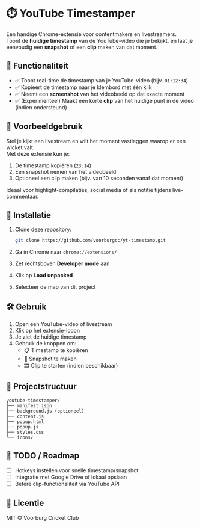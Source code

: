 # ⏱️ YouTube Timestamper

Een handige Chrome-extensie voor contentmakers en livestreamers.  
Toont de **huidige timestamp** van de YouTube-video die je bekijkt, en laat je eenvoudig een **snapshot** of een **clip** maken van dat moment.

## 🎯 Functionaliteit

- ✅ Toont real-time de timestamp van je YouTube-video (bijv. `01:12:34`)
- ✅ Kopieert de timestamp naar je klembord met één klik
- ✅ Neemt een **screenshot** van het videobeeld op dat exacte moment
- ✅ (Experimenteel) Maakt een korte **clip** van het huidige punt in de video (indien ondersteund)

## 🧪 Voorbeeldgebruik

Stel je kijkt een livestream en wilt het moment vastleggen waarop er een wicket valt.  
Met deze extensie kun je:

1. De timestamp kopiëren (`23:14`)
2. Een snapshot nemen van het videobeeld
3. Optioneel een clip maken (bijv. van 10 seconden vanaf dat moment)

Ideaal voor highlight-compilaties, social media of als notitie tijdens live-commentaar.

## 🔧 Installatie

1. Clone deze repository:

   ```bash
   git clone https://github.com/voorburgcc/yt-timestamp.git
   ```

2. Ga in Chrome naar `chrome://extensions/`
3. Zet rechtsboven **Developer mode** aan
4. Klik op **Load unpacked**
5. Selecteer de map van dit project

## 🛠 Gebruik

1. Open een YouTube-video of livestream
2. Klik op het extensie-icoon
3. Je ziet de huidige timestamp
4. Gebruik de knoppen om:
   - 📋 Timestamp te kopiëren
   - 📸 Snapshot te maken
   - 🎞️ Clip te starten (indien beschikbaar)

## 📁 Projectstructuur

```
youtube-timestamper/
├── manifest.json
├── background.js (optioneel)
├── content.js
├── popup.html
├── popup.js
├── styles.css
└── icons/
```

## 🧠 TODO / Roadmap

- [ ] Hotkeys instellen voor snelle timestamp/snapshot
- [ ] Integratie met Google Drive of lokaal opslaan
- [ ] Betere clip-functionaliteit via YouTube API

## 📜 Licentie

MIT © Voorburg Cricket Club
